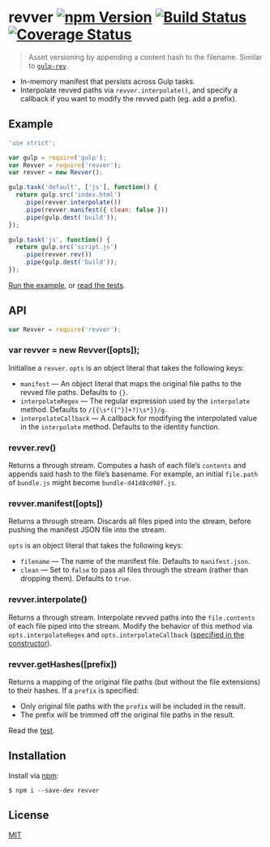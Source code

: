 # revver [![npm Version](http://img.shields.io/npm/v/revver.svg?style=flat)](https://www.npmjs.org/package/revver) [![Build Status](https://img.shields.io/travis/yuanqing/revver.svg?branch=master&style=flat)](https://travis-ci.org/yuanqing/revver) [![Coverage Status](https://img.shields.io/coveralls/yuanqing/revver.svg?style=flat)](https://coveralls.io/r/yuanqing/revver)

> Asset versioning by appending a content hash to the filename. Similar to [`gulp-rev`](https://github.com/sindresorhus/gulp-rev).

- In-memory manifest that persists across Gulp tasks.
- Interpolate revved paths via `revver.interpolate()`, and specify a callback if you want to modify the revved path (eg. add a prefix).

## Example

```js
'use strict';

var gulp = require('gulp');
var Revver = require('revver');
var revver = new Revver();

gulp.task('default', ['js'], function() {
  return gulp.src('index.html')
    .pipe(revver.interpolate())
    .pipe(revver.manifest({ clean: false }))
    .pipe(gulp.dest('build'));
});

gulp.task('js', function() {
  return gulp.src('script.js')
    .pipe(revver.rev())
    .pipe(gulp.dest('build'));
});
```

[Run the example](example), or [read the tests](test).

## API

```js
var Revver = require('revver');
```

### var revver = new Revver([opts]);

Initialise a `revver`. `opts` is an object literal that takes the following keys:
- `manifest` &mdash; An object literal that maps the original file paths to the revved file paths. Defaults to `{}`.
- `interpolateRegex` &mdash; The regular expression used by the `interpolate` method. Defaults to `/{{\s*([^}]+?)\s*}}/g`.
- `interpolateCallback` &mdash; A callback for modifying the interpolated value in the `interpolate` method. Defaults to the identity function.

### revver.rev()

Returns a through stream. Computes a hash of each file&rsquo;s `contents` and appends said hash to the file&rsquo;s basename. For example, an initial `file.path` of `bundle.js` might become `bundle-d41d8cd98f.js`.

### revver.manifest([opts])

Returns a through stream. Discards all files piped into the stream, before pushing the manifest JSON file into the stream.

`opts` is an object literal that takes the following keys:
- `filename` &mdash; The name of the manifest file. Defaults to `manifest.json`.
- `clean` &mdash; Set to `false` to pass all files through the stream (rather than dropping them). Defaults to `true`.

### revver.interpolate()

Returns a through stream. Interpolate revved paths into the `file.contents` of each file piped into the stream. Modify the behavior of this method via `opts.interpolateRegex` and `opts.interpolateCallback` ([specified in the constructor](#var-revver--new-revveropts)).

### revver.getHashes([prefix])

Returns a mapping of the original file paths (but without the file extensions) to their hashes. If a `prefix` is specified:
- Only original file paths with the `prefix` will be included in the result.
- The prefix will be trimmed off the original file paths in the result.

Read the [test](test/get-hashes.js).

## Installation

Install via [npm](https://npmjs.com/):

```
$ npm i --save-dev revver
```

## License

[MIT](LICENSE.md)
